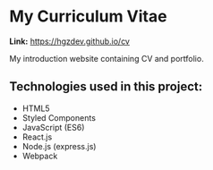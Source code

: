 # My Curriculum Vitae

**Link:** https://hgzdev.github.io/cv

My introduction website containing CV and portfolio.

## Technologies used in this project:

- HTML5
- Styled Components
- JavaScript (ES6)
- React.js
- Node.js (express.js)
- Webpack
